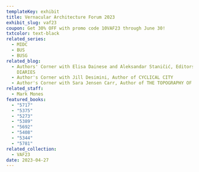 ```yaml
---
templateKey: exhibit
title: Vernacular Architecture Forum 2023
exhibit_slug: vaf23
coupon: Get 30% OFF with promo code 10VAF23 through June 30!
txtcolor: text-black
related_series:
  - MIDC
  - BUS
  - BUSG
related_blog:
  - Authors' Corner with Elisa Dainese and Aleksandar Staničić, Editors of WAR
    DIARIES
  - Author's Corner with Jill Desimini, Author of CYCLICAL CITY
  - Author's Corner with Sara Jensen Carr, Author of THE TOPOGRAPHY OF WELLNESS
related_staff:
  - Mark Mones
featured_books:
  - "5717"
  - "5375"
  - "5273"
  - "5389"
  - "5692"
  - "5408"
  - "5344"
  - "5781"
related_collection:
  - VAF23
date: 2023-04-27
---
```


